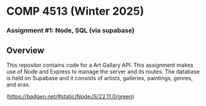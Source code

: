 # COMP 4513 (Winter 2025)
### Assignment #1: Node, SQL (via supabase)

## Overview
This repositor contains code for a Art Gallary API. This assignment makes use of Node and Express to manage the server and its routes.
The database is held on Supabase and it consists of artists, galleries, paintings, genres, and eras.

(https://badgen.net/#static/NodeJS/22.11.0/green)
